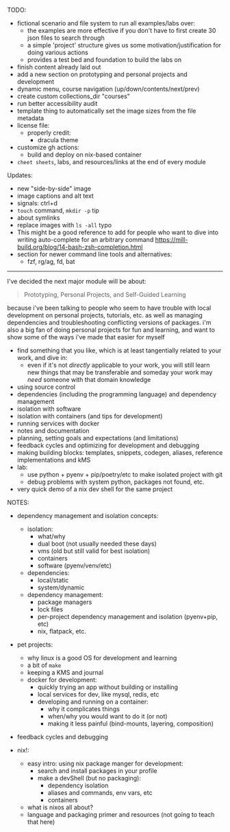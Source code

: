 TODO:

- fictional scenario and file system to run all examples/labs over:
  * the examples are more effective if you don't have to first create 30 json files to search through
  * a simple 'project' structure gives us some motivation/justification for doing various actions
  * provides a test bed and foundation to build the labs on
- finish content already laid out
- add a new section on prototyping and personal projects and development
- dynamic menu, course navigation (up/down/contents/next/prev)
- create custom collections_dir "courses"
- run better accessibility audit
- template thing to automatically set the image sizes from the file metadata
- license file:
  * properly credit:
    + dracula theme
- customize gh actions:
  * build and deploy on nix-based container
- `cheet sheets`, labs, and resources/links at the end of every module


Updates:

- new "side-by-side" image
- image captions and alt text
- signals: ctrl+d
- `touch` command, `mkdir -p` tip
- about symlinks
- replace images with `ls -all` typo
- This might be a good reference to add for people who want to dive into writing auto-complete for an arbitrary command https://mill-build.org/blog/14-bash-zsh-completion.html
- section for newer command line tools and alternatives:
  * fzf, rg/ag, fd, bat


---


I've decided the next major module will be about:

> Prototyping, Personal Projects, and Self-Guided Learning

because i've been talking to people who seem to have trouble with local development on personal projects, tutorials, etc. as well as managing dependencies and troubleshooting conflicting versions of packages. i'm also a big fan of doing personal projects for fun and learning, and want to show some of the ways i've made that easier for myself

- find something that you like, which is at least tangentially related to your work, and dive in:
  * even if it's not _directly_ applicable to your work, you will still learn new things that may be transferable and someday your work may _need_ someone with that domain knowledge
- using source control
- dependencies (including the programming language) and dependency management
- isolation with software
- isolation with containers (and tips for development)
- running services with docker
- notes and documentation
- planning, setting goals and expectations (and limitations)
- feedback cycles and optimizing for development and debugging
- making building blocks: templates, snippets, codegen, aliases, reference implementations and kMS
- lab:
  * use python + pyenv + pip/poetry/etc to make isolated project with git
  * debug problems with system python, packages not found, etc.
- very quick demo of a nix dev shell for the same project

NOTES:

- dependency management and isolation concepts:
  * isolation:
    + what/why
    + dual boot (not usually needed these days)
    + vms (old but still valid for best isolation)
    + containers
    + software (pyenv/venv/etc)
  * dependencies:
    + local/static
    + system/dynamic
  * dependency management:
    + package managers
    + lock files
    + per-project dependency management and isolation (pyenv+pip, etc)
    + nix, flatpack, etc.

- pet projects:
  * why linux is a good OS for development and learning
  * a bit of `make`
  * keeping a KMS and journal
  * docker for development:
    + quickly trying an app without building or installing
    + local services for dev, like mysql, redis, etc
    + developing and running on a container:
      + why it complicates things
      + when/why you would want to do it (or not)
      + making it less painful (bind-mounts, layering, composition)

- feedback cycles and debugging

- nix!:
  * easy intro: using nix package manger for development:
    + search and install packages in your profile
    + make a devShell (but no packaging):
      + dependency isolation
      + aliases and commands, env vars, etc
      + containers
  * what is nixos all about?
  * language and packaging primer and resources (not going to teach that here)
